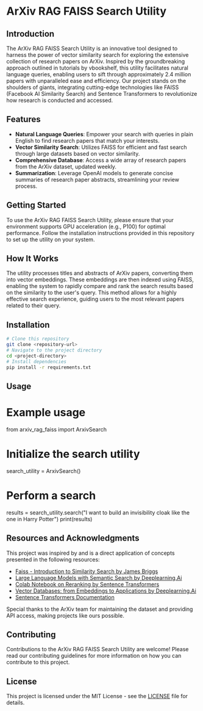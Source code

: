 # ArXiv RAG FAISS Search Utility

## Introduction

The ArXiv RAG FAISS Search Utility is an innovative tool designed to harness the power of vector similarity search for exploring the extensive collection of research papers on ArXiv. Inspired by the groundbreaking approach outlined in tutorials by vbookshelf, this utility facilitates natural language queries, enabling users to sift through approximately 2.4 million papers with unparalleled ease and efficiency. Our project stands on the shoulders of giants, integrating cutting-edge technologies like FAISS (Facebook AI Similarity Search) and Sentence Transformers to revolutionize how research is conducted and accessed.

## Features

- **Natural Language Queries**: Empower your search with queries in plain English to find research papers that match your interests.
- **Vector Similarity Search**: Utilizes FAISS for efficient and fast search through large datasets based on vector similarity.
- **Comprehensive Database**: Access a wide array of research papers from the ArXiv dataset, updated weekly.
- **Summarization**: Leverage OpenAI models to generate concise summaries of research paper abstracts, streamlining your review process.

## Getting Started

To use the ArXiv RAG FAISS Search Utility, please ensure that your environment supports GPU acceleration (e.g., P100) for optimal performance. Follow the installation instructions provided in this repository to set up the utility on your system.

## How It Works

The utility processes titles and abstracts of ArXiv papers, converting them into vector embeddings. These embeddings are then indexed using FAISS, enabling the system to rapidly compare and rank the search results based on the similarity to the user's query. This method allows for a highly effective search experience, guiding users to the most relevant papers related to their query.

## Installation

```bash
# Clone this repository
git clone <repository-url>
# Navigate to the project directory
cd <project-directory>
# Install dependencies
pip install -r requirements.txt
```
## Usage

# Example usage
from arxiv_rag_faiss import ArxivSearch

# Initialize the search utility
search_utility = ArxivSearch()

# Perform a search
results = search_utility.search("I want to build an invisibility cloak like the one in Harry Potter")
print(results)


## Resources and Acknowledgments

This project was inspired by and is a direct application of concepts presented in the following resources:

- [Faiss - Introduction to Similarity Search by James Briggs](https://www.youtube.com/watch?v=sKyvsdEv6rk)
- [Large Language Models with Semantic Search by Deeplearning.Ai](https://www.deeplearning.ai/short-courses/large-language-models-semantic-search/)
- [Colab Notebook on Reranking by Sentence Transformers](https://colab.research.google.com/github/UKPLab/sentence-transformers/blob/master/examples/applications/retrieve_rerank/retrieve_rerank_simple_wikipedia.ipynb)
- [Vector Databases: from Embeddings to Applications by Deeplearning.Ai](https://www.deeplearning.ai/short-courses/vector-databases-embeddings-applications/)
- [Sentence Transformers Documentation](https://www.sbert.net/)

Special thanks to the ArXiv team for maintaining the dataset and providing API access, making projects like ours possible.

## Contributing

Contributions to the ArXiv RAG FAISS Search Utility are welcome! Please read our contributing guidelines for more information on how you can contribute to this project.

## License

This project is licensed under the MIT License - see the [LICENSE](LICENSE) file for details.


